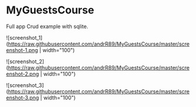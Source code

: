 # MyGuestsCourse

Full app Crud example with sqlite.

![screenshot_1](https://raw.githubusercontent.com/andrR89/MyGuestsCourse/master/screenshot-1.png | width="100")

![screenshot_2](https://raw.githubusercontent.com/andrR89/MyGuestsCourse/master/screenshot-2.png | width="100")

![screenshot_3](https://raw.githubusercontent.com/andrR89/MyGuestsCourse/master/screenshot-3.png | width="100")
